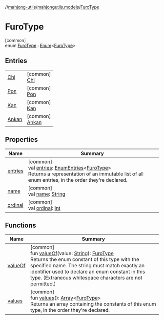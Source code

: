 //[mahjong-utils](../../../index.md)/[mahjongutils.models](../index.md)/[FuroType](index.md)

# FuroType

[common]\
enum [FuroType](index.md) : [Enum](https://kotlinlang.org/api/latest/jvm/stdlib/kotlin-stdlib/kotlin/-enum/index.html)&lt;[FuroType](index.md)&gt;

## Entries

| | |
|---|---|
| [Chi](-chi/index.md) | [common]<br>[Chi](-chi/index.md) |
| [Pon](-pon/index.md) | [common]<br>[Pon](-pon/index.md) |
| [Kan](-kan/index.md) | [common]<br>[Kan](-kan/index.md) |
| [Ankan](-ankan/index.md) | [common]<br>[Ankan](-ankan/index.md) |

## Properties

| Name | Summary |
|---|---|
| [entries](entries.md) | [common]<br>val [entries](entries.md): [EnumEntries](https://kotlinlang.org/api/latest/jvm/stdlib/kotlin-stdlib/kotlin.enums/-enum-entries/index.html)&lt;[FuroType](index.md)&gt;<br>Returns a representation of an immutable list of all enum entries, in the order they're declared. |
| [name](../../mahjongutils.shanten/-furo-chance-shanten-args-error-info/tiles-num-illegal/index.md#-372974862%2FProperties%2F1581026887) | [common]<br>val [name](../../mahjongutils.shanten/-furo-chance-shanten-args-error-info/tiles-num-illegal/index.md#-372974862%2FProperties%2F1581026887): [String](https://kotlinlang.org/api/latest/jvm/stdlib/kotlin-stdlib/kotlin/-string/index.html) |
| [ordinal](../../mahjongutils.shanten/-furo-chance-shanten-args-error-info/tiles-num-illegal/index.md#-739389684%2FProperties%2F1581026887) | [common]<br>val [ordinal](../../mahjongutils.shanten/-furo-chance-shanten-args-error-info/tiles-num-illegal/index.md#-739389684%2FProperties%2F1581026887): [Int](https://kotlinlang.org/api/latest/jvm/stdlib/kotlin-stdlib/kotlin/-int/index.html) |

## Functions

| Name | Summary |
|---|---|
| [valueOf](value-of.md) | [common]<br>fun [valueOf](value-of.md)(value: [String](https://kotlinlang.org/api/latest/jvm/stdlib/kotlin-stdlib/kotlin/-string/index.html)): [FuroType](index.md)<br>Returns the enum constant of this type with the specified name. The string must match exactly an identifier used to declare an enum constant in this type. (Extraneous whitespace characters are not permitted.) |
| [values](values.md) | [common]<br>fun [values](values.md)(): [Array](https://kotlinlang.org/api/latest/jvm/stdlib/kotlin-stdlib/kotlin/-array/index.html)&lt;[FuroType](index.md)&gt;<br>Returns an array containing the constants of this enum type, in the order they're declared. |
